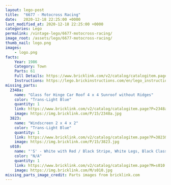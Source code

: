 ```yaml
---
layout: lego-post
title:  "6677 - Motocross Racing"
date:   2020-12-18 22:25:00 +0000
last_modified_at: 2020-12-18 22:25:00 +0000
categories: Lego
permalink: /vintage-lego/6677-motocross-racing/
image_root: /assets/lego/6677-motocross-racing/
thumb_nail: logo.png
images:
    - logo.png
facts:
    Year: 1986
    Category: Town
    Parts: 61
    Full Details: https://www.bricklink.com/v2/catalog/catalogitem.page?S=6677-1&name=Motocross%20Racing&category=%5BTown%5D%5BClassic%20Town%5D%5BRace%5D
    Instructions: https://lego.brickinstructions.com/en/lego_instructions/set/6677/Motocross_Racing
missing_parts:
  2348a:
    name: "Glass for Hinge Car Roof 4 x 4 Sunroof without Ridges"
    color: "Trans-Light Blue"
    quantity: 1
    link: https://www.bricklink.com/v2/catalog/catalogitem.page?P=2348a&idColor=15 
    image: https://img.bricklink.com/P/15/2348a.jpg
  3823:
    name: "Windscreen 2 x 4 x 2"
    color: "Trans-Light Blue"
    quantity: 1
    link: https://www.bricklink.com/v2/catalog/catalogitem.page?P=3823&idColor=15 
    image: https://img.bricklink.com/P/15/3823.jpg
  s010:
    name: "'S' - White with Red / Black Stripe, White Legs, Black Classic Helmet"
    color: "N/A"
    quantity: 1
    link: https://www.bricklink.com/v2/catalog/catalogitem.page?M=s010
    image: https://img.bricklink.com/M/s010.jpg
missing_parts_image_credit: Parts images from bricklink.com
---
```

